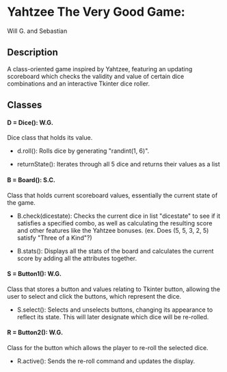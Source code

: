 # Yahtzee The Very Good Game:
Will G. and Sebastian

## Description
A class-oriented game inspired by Yahtzee, featuring an updating scoreboard which checks the validity and value of certain dice combinations and an interactive Tkinter dice roller. 

## Classes
#### D = Dice():   W.G.
Dice class that holds its value.

- d.roll():
Rolls dice by generating "randint(1, 6)". 

- returnState():
Iterates through all 5 dice and returns their values as a list

#### B = Board():  S.C.
Class that holds current scoreboard values, essentially the current state of the game.

- B.check(dicestate):
Checks the current dice in list "dicestate" to see if it satisfies a specified combo, as well as calculating the resulting score and other features like the Yahtzee bonuses. (ex. Does (5, 5, 3, 2, 5) satisfy "Three of a Kind"?)

- B.stats():
Displays all the stats of the board and calculates the current score by adding all the attributes together.

#### S = Button1(): W.G.
Class that stores a button and values relating to Tkinter button, allowing the user to select and click the buttons, which represent the dice.

- S.select():
Selects and unselects buttons, changing its appearance to reflect its state. This will later designate which dice will be re-rolled.

#### R = Button2(): W.G.
Class for the button which allows the player to re-roll the selected dice.

- R.active():
Sends the re-roll command and updates the display.









 
